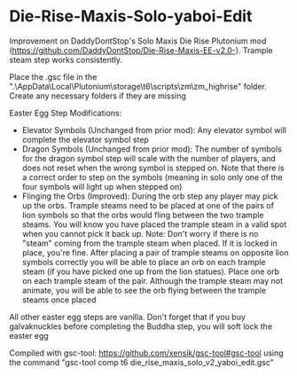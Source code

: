 # Die-Rise-Maxis-Solo-yaboi-Edit
Improvement on DaddyDontStop's Solo Maxis Die Rise Plutonium mod (https://github.com/DaddyDontStop/Die-Rise-Maxis-EE-v2.0-). Trample steam step works consistently.

Place the .gsc file in the ".\AppData\Local\Plutonium\storage\t6\scripts\zm\zm_highrise" folder. Create any necessary folders if they are missing

Easter Egg Step Modifications:
* Elevator Symbols (Unchanged from prior mod): Any elevator symbol will complete the elevator symbol step
* Dragon Symbols (Unchanged from prior mod): The number of symbols for the dragon symbol step will scale with the number of players, and does not reset when the wrong symbol is stepped on. Note that there is a correct order to step on the symbols (meaning in solo only one of the four symbols will light up when stepped on)
* Flinging the Orbs (Improved): During the orb step any player may pick up the orbs. Trample steams need to be placed at one of the pairs of lion symbols so that the orbs would fling between the two trample steams. You will know you have placed the trample steam in a valid spot when you cannot pick it back up. Note: Don't worry if there is no "steam" coming from the trample steam when placed. If it is locked in place, you're fine. After placing a pair of trample steams on opposite lion symbols correctly you will be able to place an orb on each trample steam (if you have picked one up from the lion statues). Place one orb on each trample steam of the pair. Although the trample steam may not animate, you will be able to see the orb flying between the trample steams once placed

All other easter egg steps are vanilla. Don't forget that if you buy galvaknuckles before completing the Buddha step, you will soft lock the easter egg

Compiled with gsc-tool: https://github.com/xensik/gsc-tool#gsc-tool using the command "gsc-tool comp t6 die_rise_maxis_solo_v2_yaboi_edit.gsc"
